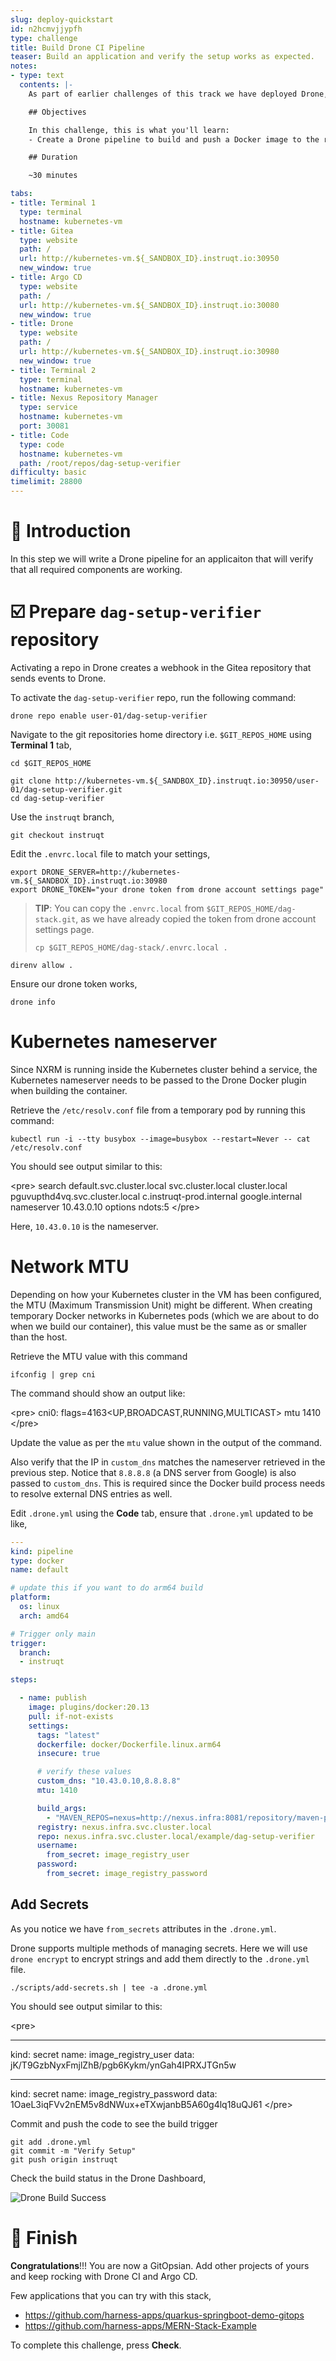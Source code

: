 ```yaml
---
slug: deploy-quickstart
id: n2hcmvjjypfh
type: challenge
title: Build Drone CI Pipeline
teaser: Build an application and verify the setup works as expected.
notes:
- type: text
  contents: |-
    As part of earlier challenges of this track we have deployed Drone, ArgoCD and Gitea.

    ## Objectives

    In this challenge, this is what you'll learn:
    - Create a Drone pipeline to build and push a Docker image to the registry

    ## Duration

    ~30 minutes

tabs:
- title: Terminal 1
  type: terminal
  hostname: kubernetes-vm
- title: Gitea
  type: website
  path: /
  url: http://kubernetes-vm.${_SANDBOX_ID}.instruqt.io:30950
  new_window: true
- title: Argo CD
  type: website
  path: /
  url: http://kubernetes-vm.${_SANDBOX_ID}.instruqt.io:30080
  new_window: true
- title: Drone
  type: website
  path: /
  url: http://kubernetes-vm.${_SANDBOX_ID}.instruqt.io:30980
  new_window: true
- title: Terminal 2
  type: terminal
  hostname: kubernetes-vm
- title: Nexus Repository Manager
  type: service
  hostname: kubernetes-vm
  port: 30081
- title: Code
  type: code
  hostname: kubernetes-vm
  path: /root/repos/dag-setup-verifier
difficulty: basic
timelimit: 28800
---
```


🚀 Introduction
===============

In this step we will write a Drone pipeline for an applicaiton that will verify that all required components are working.

☑️ Prepare `dag-setup-verifier` repository
=======================================

Activating a repo in Drone creates a webhook in the Gitea repository that sends events to Drone.

To activate the `dag-setup-verifier` repo, run the following command:

```shell
drone repo enable user-01/dag-setup-verifier
```

Navigate to the git repositories home directory i.e. `$GIT_REPOS_HOME` using **Terminal 1** tab,

```shell
cd $GIT_REPOS_HOME
```

```shell
git clone http://kubernetes-vm.${_SANDBOX_ID}.instruqt.io:30950/user-01/dag-setup-verifier.git
cd dag-setup-verifier
```

Use the `instruqt` branch,

```shell
git checkout instruqt
```

Edit the `.envrc.local` file to match your settings,

```shell
export DRONE_SERVER=http://kubernetes-vm.${_SANDBOX_ID}.instruqt.io:30980
export DRONE_TOKEN="your drone token from drone account settings page"
```

> **TIP**: You can copy the `.envrc.local` from `$GIT_REPOS_HOME/dag-stack.git`, as we have already copied the token from drone account settings page.
>
> ```shell
> cp $GIT_REPOS_HOME/dag-stack/.envrc.local .
> ```

```shell
direnv allow .
```

Ensure our drone token works,

```shell
drone info
```

Kubernetes nameserver
=====================

Since NXRM is running inside the Kubernetes cluster behind a service, the Kubernetes nameserver needs to be passed to the Drone Docker plugin when building the container.

Retrieve the `/etc/resolv.conf` file from a temporary pod by running this command:

```shell
kubectl run -i --tty busybox --image=busybox --restart=Never -- cat /etc/resolv.conf
```

You should see output similar to this:

&lt;pre&gt;
search default.svc.cluster.local svc.cluster.local cluster.local pguvupthd4vq.svc.cluster.local c.instruqt-prod.internal google.internal
nameserver 10.43.0.10
options ndots:5
&lt;/pre&gt;

Here, `10.43.0.10` is the nameserver.

Network MTU
===========

Depending on how your Kubernetes cluster in the VM has been configured, the MTU (Maximum Transmission Unit) might be different. When creating temporary Docker networks in Kubernetes pods (which we are about to do when we build our container), this value must be the same as or smaller than the host.

Retrieve the MTU value with this command

```shell
ifconfig | grep cni
```

The command should show an output like:

&lt;pre&gt;
cni0: flags=4163<UP,BROADCAST,RUNNING,MULTICAST>  mtu 1410
&lt;/pre&gt;

Update the value as per the `mtu` value shown in the output of the command.

Also verify that the IP in `custom_dns` matches the nameserver retrieved in the previous step. Notice that `8.8.8.8` (a DNS server from Google) is also passed to `custom_dns`. This is required since the Docker build process needs to resolve external DNS entries as well.

Edit `.drone.yml` using the **Code** tab, ensure that `.drone.yml` updated to be like,

```yaml
---
kind: pipeline
type: docker
name: default

# update this if you want to do arm64 build
platform:
  os: linux
  arch: amd64

# Trigger only main
trigger:
  branch:
  - instruqt

steps:

  - name: publish
    image: plugins/docker:20.13
    pull: if-not-exists
    settings:
      tags: "latest"
      dockerfile: docker/Dockerfile.linux.arm64
      insecure: true

      # verify these values
      custom_dns: "10.43.0.10,8.8.8.8"
      mtu: 1410

      build_args:
        - "MAVEN_REPOS=nexus=http://nexus.infra:8081/repository/maven-public/"
      registry: nexus.infra.svc.cluster.local
      repo: nexus.infra.svc.cluster.local/example/dag-setup-verifier
      username:
        from_secret: image_registry_user
      password:
        from_secret: image_registry_password
```

Add Secrets
-----------

As you notice we have `from_secrets` attributes in the `.drone.yml`.

Drone supports multiple methods of managing secrets. Here we will use `drone encrypt` to encrypt strings and add them directly to the `.drone.yml` file.

```shell
./scripts/add-secrets.sh | tee -a .drone.yml
```

You should see output similar to this:

&lt;pre&gt;

---
kind: secret
name: image_registry_user
data: jK/T9GzbNyxFmjlZhB/pgb6Kykm/ynGah4IPRXJTGn5w

---
kind: secret
name: image_registry_password
data: 1OaeL3iqFVv2nEM5v8dNWux+eTXwjanbB5A60g4lq18uQJ61
&lt;/pre&gt;

Commit and push the code to see the build trigger

```shell
git add .drone.yml
git commit -m "Verify Setup"
git push origin instruqt
```

Check the build status in the Drone Dashboard,

![Drone Build Success](../assets/validation_success.png)

🏁 Finish
=========

**Congratulations**!!! You are now a GitOpsian. Add other projects of yours and keep rocking with Drone CI and Argo CD.

Few applications that you can try with this stack,

- <https://github.com/harness-apps/quarkus-springboot-demo-gitops>
- <https://github.com/harness-apps/MERN-Stack-Example>

To complete this challenge, press **Check**.
